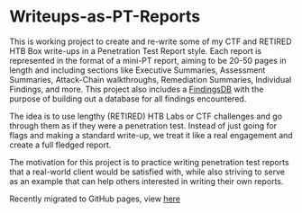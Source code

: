 # Writeups-as-PT-Reports

This is working project to create and re-write some of my CTF and RETIRED HTB Box write-ups in a Penetration Test Report style. Each report is represented in the format of a mini-PT report, aiming to be 20-50 pages in length and including sections like Executive Summaries, Assessment Summaries, Attack-Chain walkthroughs, Remediation Summaries, Individual Findings, and more. This project also includes a [FindingsDB](https://computerman00.github.io/Writeups-as-PT-Reports/findings.html) with the purpose of building out a database for all findings encountered.

The idea is to use lengthy (RETIRED) HTB Labs or CTF challenges and go through them as if they were a penetration test. Instead of just going for flags and making a standard write-up, we treat it like a real engagement and create a full fledged report. 

The motivation for this project is to practice writing penetration test reports that a real-world client would be satisfied with, while also striving to serve as an example that can help others interested in writing their own reports.

Recently migrated to GitHub pages, view [here](https://computerman00.github.io/Writeups-as-PT-Reports/)
